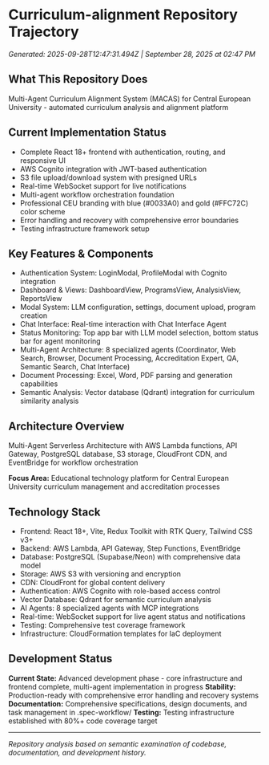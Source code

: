 # Curriculum-alignment Repository Trajectory

*Generated: 2025-09-28T12:47:31.494Z | September 28, 2025 at 02:47 PM*

## What This Repository Does

Multi-Agent Curriculum Alignment System (MACAS) for Central European University - automated curriculum analysis and alignment platform

## Current Implementation Status

- Complete React 18+ frontend with authentication, routing, and responsive UI
- AWS Cognito integration with JWT-based authentication
- S3 file upload/download system with presigned URLs
- Real-time WebSocket support for live notifications
- Multi-agent workflow orchestration foundation
- Professional CEU branding with blue (#0033A0) and gold (#FFC72C) color scheme
- Error handling and recovery with comprehensive error boundaries
- Testing infrastructure framework setup

## Key Features & Components

- Authentication System: LoginModal, ProfileModal with Cognito integration
- Dashboard & Views: DashboardView, ProgramsView, AnalysisView, ReportsView
- Modal System: LLM configuration, settings, document upload, program creation
- Chat Interface: Real-time interaction with Chat Interface Agent
- Status Monitoring: Top app bar with LLM model selection, bottom status bar for agent monitoring
- Multi-Agent Architecture: 8 specialized agents (Coordinator, Web Search, Browser, Document Processing, Accreditation Expert, QA, Semantic Search, Chat Interface)
- Document Processing: Excel, Word, PDF parsing and generation capabilities
- Semantic Analysis: Vector database (Qdrant) integration for curriculum similarity analysis

## Architecture Overview

Multi-Agent Serverless Architecture with AWS Lambda functions, API Gateway, PostgreSQL database, S3 storage, CloudFront CDN, and EventBridge for workflow orchestration

**Focus Area:** Educational technology platform for Central European University curriculum management and accreditation processes

## Technology Stack

- Frontend: React 18+, Vite, Redux Toolkit with RTK Query, Tailwind CSS v3+
- Backend: AWS Lambda, API Gateway, Step Functions, EventBridge
- Database: PostgreSQL (Supabase/Neon) with comprehensive data model
- Storage: AWS S3 with versioning and encryption
- CDN: CloudFront for global content delivery
- Authentication: AWS Cognito with role-based access control
- Vector Database: Qdrant for semantic curriculum analysis
- AI Agents: 8 specialized agents with MCP integrations
- Real-time: WebSocket support for live agent status and notifications
- Testing: Comprehensive test coverage framework
- Infrastructure: CloudFormation templates for IaC deployment

## Development Status

**Current State:** Advanced development phase - core infrastructure and frontend complete, multi-agent implementation in progress
**Stability:** Production-ready with comprehensive error handling and recovery systems
**Documentation:** Comprehensive specifications, design documents, and task management in .spec-workflow/
**Testing:** Testing infrastructure established with 80%+ code coverage target

---

*Repository analysis based on semantic examination of codebase, documentation, and development history.*
